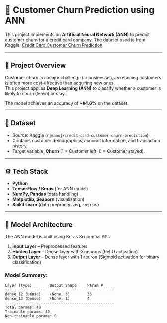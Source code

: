 # 🧾 Customer Churn Prediction using ANN  

This project implements an **Artificial Neural Network (ANN)** to predict customer churn for a credit card company. The dataset used is from Kaggle: [Credit Card Customer Churn Prediction](https://www.kaggle.com/datasets/rjmanoj/credit-card-customer-churn-prediction).  

---

## 📌 Project Overview  
Customer churn is a major challenge for businesses, as retaining customers is often more cost-effective than acquiring new ones.  
This project applies **Deep Learning (ANN)** to classify whether a customer is likely to churn (leave) or stay.  

The model achieves an accuracy of **~84.6%** on the dataset.  

---

## 📂 Dataset  
- Source: Kaggle (`rjmanoj/credit-card-customer-churn-prediction`)  
- Contains customer demographics, account information, and transaction history.  
- Target variable: **Churn** (1 = Customer left, 0 = Customer stayed).  

---

## ⚙️ Tech Stack  
- **Python**  
- **TensorFlow / Keras** (for ANN model)  
- **NumPy, Pandas** (data handling)  
- **Matplotlib, Seaborn** (visualization)  
- **Scikit-learn** (data preprocessing, metrics)  

---

## 🧠 Model Architecture  
The ANN model is built using Keras Sequential API:  

1. **Input Layer** – Preprocessed features  
2. **Hidden Layer** – Dense layer with 3 neurons (ReLU activation)  
3. **Output Layer** – Dense layer with 1 neuron (Sigmoid activation for binary classification)  

### Model Summary:
```text
Layer (type)        Output Shape     Param #
-------------------------------------------------
dense_12 (Dense)    (None, 3)        36
dense_13 (Dense)    (None, 1)        4
-------------------------------------------------
Total params: 40
Trainable params: 40
Non-trainable params: 0
